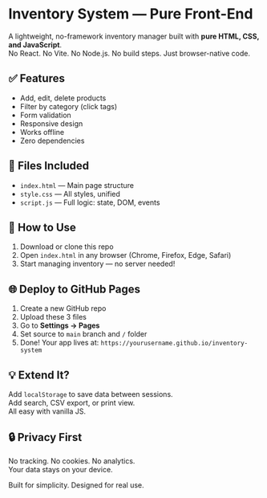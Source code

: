 # Inventory System — Pure Front-End

A lightweight, no-framework inventory manager built with **pure HTML, CSS, and JavaScript**.  
No React. No Vite. No Node.js. No build steps. Just browser-native code.

## ✅ Features
- Add, edit, delete products
- Filter by category (click tags)
- Form validation
- Responsive design
- Works offline
- Zero dependencies

## 📁 Files Included
- `index.html` — Main page structure
- `style.css` — All styles, unified
- `script.js` — Full logic: state, DOM, events

## 🚀 How to Use
1. Download or clone this repo
2. Open `index.html` in any browser (Chrome, Firefox, Edge, Safari)
3. Start managing inventory — no server needed!

## 🌐 Deploy to GitHub Pages
1. Create a new GitHub repo
2. Upload these 3 files
3. Go to **Settings → Pages**
4. Set source to `main` branch and `/` folder
5. Done! Your app lives at: `https://yourusername.github.io/inventory-system`

## 💡 Extend It?
Add `localStorage` to save data between sessions.  
Add search, CSV export, or print view.  
All easy with vanilla JS.

## 🔒 Privacy First
No tracking. No cookies. No analytics.  
Your data stays on your device.

Built for simplicity. Designed for real use.

